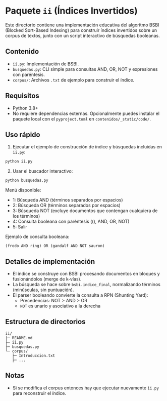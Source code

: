 # Paquete `ii` (Índices Invertidos)

Este directorio contiene una implementación educativa del algoritmo BSBI (Blocked Sort-Based Indexing) para construir índices invertidos sobre un corpus de textos, junto con un script interactivo de búsquedas booleanas.

## Contenido

- `ii.py`: Implementación de BSBI.
- `busquedas.py`: CLI simple para consultas AND, OR, NOT y expresiones con paréntesis.
- `corpus/`: Archivos `.txt` de ejemplo para construir el índice.

## Requisitos

- Python 3.8+
- No requiere dependencias externas. Opcionalmente puedes instalar el paquete local con el `pyproject.toml` en `contenidos/_static/code/`.

## Uso rápido

1. Ejecutar el ejemplo de construcción de índice y búsquedas incluidas en `ii.py`:

```bash
python ii.py
```

2. Usar el buscador interactivo:

```bash
python busquedas.py
```

Menú disponible:

- 1: Búsqueda AND (términos separados por espacios)
- 2: Búsqueda OR (términos separados por espacios)
- 3: Búsqueda NOT (excluye documentos que contengan cualquiera de los términos)
- 4: Consulta booleana con paréntesis ((), AND, OR, NOT)
- 5: Salir

Ejemplo de consulta booleana:

```text
(frodo AND ring) OR (gandalf AND NOT sauron)
```

## Detalles de implementación

- El índice se construye con BSBI procesando documentos en bloques y fusionándolos (merge de k‑vías).
- La búsqueda se hace sobre `bsbi.indice_final`, normalizando términos (minúsculas, sin puntuación).
- El parser booleando convierte la consulta a RPN (Shunting Yard):
  - Precedencias: NOT > AND > OR
  - `NOT` es unario y asociativo a la derecha

## Estructura de directorios

```text
ii/
├─ README.md
├─ ii.py
├─ busquedas.py
└─ corpus/
   ├─ Introduccion.txt
   ├─ ...
```

## Notas

- Si se modifica el corpus entonces hay que ejecutar nuevamente `ii.py` para reconstruir el índice.
